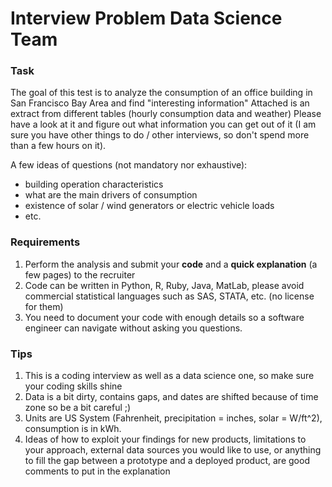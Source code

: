 Interview Problem Data Science Team
===================================

### Task 

The goal of this test is to analyze the consumption of an office building in San Francisco Bay Area and find "interesting information" 
Attached is an extract from different tables (hourly consumption data and weather)
Please have a look at it and figure out what information you can get out of it (I am sure you have other things to do / other interviews, so don't spend more than a few hours on it).

A few ideas of questions (not mandatory nor exhaustive):
- building operation characteristics
- what are the main drivers of consumption
- existence of solar / wind generators or electric vehicle loads
- etc.

### Requirements

1.  Perform the analysis and submit your __code__ and a __quick explanation__ (a few pages) to the recruiter 
2.  Code can be written in Python, R, Ruby, Java, MatLab, please avoid commercial statistical languages such as SAS, STATA, etc. (no license for them)
3.  You need to document your code with enough details so a software engineer can navigate without asking you questions.

### Tips

1.  This is a coding interview as well as a data science one, so make sure your coding skills shine
2.  Data is a bit dirty, contains gaps, and dates are shifted because of time zone so be a bit careful ;)
3.  Units are US System (Fahrenheit, precipitation = inches, solar = W/ft^2),  consumption is in kWh.
4.  Ideas of how to exploit your findings for new products, limitations to your approach, external data sources you would like to use, or anything to fill the gap between a prototype and a deployed product, are good comments to put in the explanation

